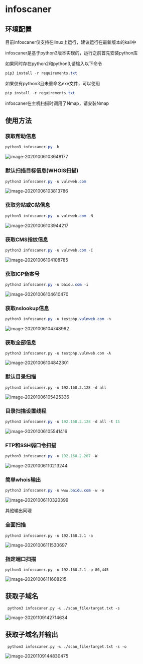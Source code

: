 # infoscaner

## 环境配置

目前infoscaner仅支持在linux上运行，建议运行在最新版本的kali中

infoscaner是基于python3版本实现的，运行之前首先安装python库

如果同时存在python2和python3,请输入以下命令

```powershell
pip3 install -r requirements.txt
```

如果仅有python3且未重命名exe文件，可以使用

```powershell
pip install -r requirements.txt
```

infoscaner在主机扫描时调用了Nmap，请安装Nmap

## 使用方法

### 获取帮助信息

```powershell
python3 infoscaner.py -h
```

![image-20201006103648177](https://nimg.ws.126.net/?url=http%3A%2F%2Fdingyue.ws.126.net%2F2021%2F0204%2Ff2a21e50j00qo06ds001bc000hs00dxc.jpg&thumbnail=650x2147483647&quality=80&type=jpg)

### 默认扫描目标信息(WHOIS扫描)

```powershell
python3 infoscaner.py -u vulnweb.com
```

![image-20201006103813786](C:\Users\19711\AppData\Roaming\Typora\typora-user-images\image-20201006103813786.png)

### 获取旁站或C站信息

```powershell
python3 infoscaner.py -u vulnweb.com -N
```

![image-20201006103944217](C:\Users\19711\AppData\Roaming\Typora\typora-user-images\image-20201006103944217.png)

### 获取CMS指纹信息

```powershell
python3 infoscaner.py -u vulnweb.com -C
```

![image-20201006104108785](C:\Users\19711\AppData\Roaming\Typora\typora-user-images\image-20201006104108785.png)

### 获取ICP备案号

```powershell
python3 infoscaner.py -u baidu.com -i
```

![image-20201006104610470](C:\Users\19711\AppData\Roaming\Typora\typora-user-images\image-20201006104610470.png)

### 获取nslookup信息

```powershell
python3 infoscaner.py -u testphp.vulnweb.com -n
```

![image-20201006104748962](C:\Users\19711\AppData\Roaming\Typora\typora-user-images\image-20201006104748962.png)

### 获取全部信息

```
python3 infoscaner.py -u testphp.vulnweb.com -A
```

![image-20201006104842301](C:\Users\19711\AppData\Roaming\Typora\typora-user-images\image-20201006104842301.png)

### 默认目录扫描

```
python3 infoscaner.py -u 192.168.2.128 -d all
```

![image-20201006105425336](C:\Users\19711\AppData\Roaming\Typora\typora-user-images\image-20201006105425336.png)

### 目录扫描设置线程

```powershell
python3 infoscaner.py -u 192.168.2.128 -d all -t 15
```

![image-20201006105541416](C:\Users\19711\AppData\Roaming\Typora\typora-user-images\image-20201006105541416.png)

### FTP和SSH弱口令扫描

```powershell
python3 infoscaner.py -u 192.168.2.207 -W
```

![image-20201006110213244](C:\Users\19711\AppData\Roaming\Typora\typora-user-images\image-20201006110213244.png)

### 简单whois输出

```powershell
python3 infoscaner.py -u www.baidu.com -w -o
```

![image-20201006110320399](C:\Users\19711\AppData\Roaming\Typora\typora-user-images\image-20201006110320399.png)

其他输出同理

### 全面扫描

```
python3 infoscaner.py -u 192.168.2.1 -a
```

![image-20201006111530697](C:\Users\19711\AppData\Roaming\Typora\typora-user-images\image-20201006111530697.png)

### 指定端口扫描

```
python3 infoscaner.py -u 192.168.2.1 -p 80,445
```

![image-20201006111608215](C:\Users\19711\AppData\Roaming\Typora\typora-user-images\image-20201006111608215.png)

## 获取子域名

```
 python3 infoscaner.py -u ./scan_file/target.txt -s
```

![image-20201109142714634](C:\Users\19711\AppData\Roaming\Typora\typora-user-images\image-20201109142714634.png)

## 获取子域名并输出

```
 python3 infoscaner.py -u ./scan_file/target.txt -s -o
```

![image-20201109144830475](C:\Users\19711\AppData\Roaming\Typora\typora-user-images\image-20201109144830475.png)

